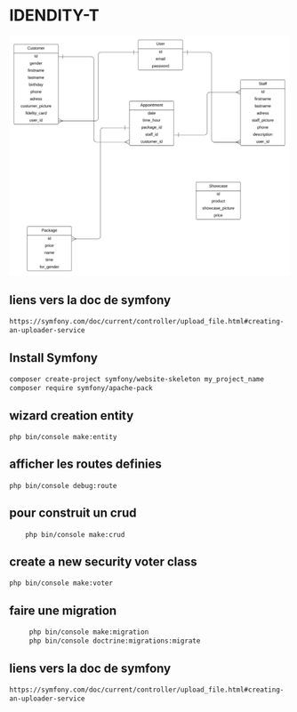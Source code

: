 # IDENDITY-T
![diagram](Diagramme%20entity-T.svg)


## liens vers la doc de symfony
    https://symfony.com/doc/current/controller/upload_file.html#creating-an-uploader-service

## Install Symfony
```shell
composer create-project symfony/website-skeleton my_project_name
composer require symfony/apache-pack
```
## wizard creation entity
```shell
php bin/console make:entity
```
## afficher les routes definies
```shell
php bin/console debug:route
```
## pour construit un crud
```shell
    php bin/console make:crud
```
## create a new security voter class
```shell
php bin/console make:voter
```
## faire une migration
```shell
     php bin/console make:migration
     php bin/console doctrine:migrations:migrate
```
## liens vers la doc de symfony
    https://symfony.com/doc/current/controller/upload_file.html#creating-an-uploader-service
